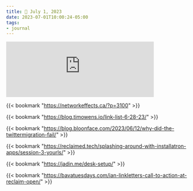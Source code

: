 ```yaml
---
title: 📓 July 1, 2023
date: 2023-07-01T10:00:24-05:00
tags:
- journal
---
```




<iframe src="https://social.ds106.us/@taylorjadin/110623392772633356/embed" class="mastodon-embed" style="max-width: 100%; border: 0" width="400" allowfullscreen="allowfullscreen"></iframe><script src="https://social.ds106.us/embed.js" async="async"></script>

{{< bookmark "https://networkeffects.ca/?p=3100" >}}

{{< bookmark "https://blog.timowens.io/link-list-6-28-23/" >}} 

{{< bookmark "https://blog.bloonface.com/2023/06/12/why-did-the-twittermigration-fail/" >}}

{{< bookmark "https://reclaimed.tech/splashing-around-with-installatron-apps/session-3-yourls/" >}}

{{< bookmark "https://jadin.me/desk-setup/" >}}

{{< bookmark "https://bavatuesdays.com/ian-linkletters-call-to-action-at-reclaim-open/" >}}